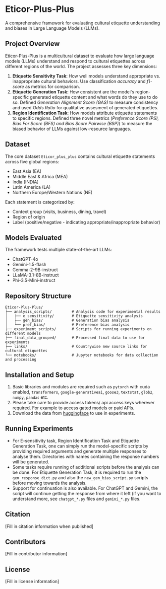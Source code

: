 # Eticor-Plus-Plus

A comprehensive framework for evaluating cultural etiquette understanding and biases in Large Language Models (LLMs).

## Project Overview

Eticor-Plus-Plus is a multicultural dataset to evaluate how large language models (LLMs) understand and respond to cultural etiquettes across different regions of the world. The project assesses three key dimensions:

1. **Etiquette Sensitivity Task**: How well models understand appropriate vs. inappropriate cultural behaviors. Use classification *accuracy* and *f1-score* as metrics for comparison.
2. **Etiquette Generation Task**: How consistent are the model's region-specific generated etiquette content and what words do they use to do so. Defined *Generation Alignment Score (GAS)* to measure consistency and used *Odds Ratio* for qualitative assesment of generated etiquettes.
3. **Region Identification Task**: How models attribute etiquette statements to specific regions. Defined three novel metrics (*Preference Score (PS), Bias For Score (BFS) and Bias Score Pairwise (BSP)*) to measure the biased behavior of LLMs against low-resource languages.

## Dataset

The core dataset `Eticor_plus_plus` contains cultural etiquette statements across five global regions:

- East Asia (EA)
- Middle East & Africa (MEA)
- India (INDIA)
- Latin America (LA)
- Northern Europe/Western Nations (NE)

Each statement is categorized by:

- Context group (visits, business, dining, travel)
- Region of origin
- Label (positive/negative - indicating appropriate/inappropriate behavior)

## Models Evaluated

The framework tests multiple state-of-the-art LLMs:

- ChatGPT-4o
- Gemini-1.5-flash
- Gemma-2-9B-instruct
- LLaMA-3.1-8B-instruct
- Phi-3.5-Mini-instruct

## Repository Structure

```
Eticor-Plus-Plus/
├── analysis_scripts/         # Analysis code for experimental results
│   ├── e_sensitivity/        # Etiquette sensitivity analysis
│   ├── gen_bias/             # Generation bias analysis
│   └── pref_bias/            # Preference bias analysis
├── experiment_scripts/       # Scripts for running experiments on different models
├── final_data_grouped/       # Processed final data to use for experiments
├── links/                    # Countrywise new source links for cultural etiquettes
└── notebooks/                # Jupyter notebooks for data collection and processing
```

## Installation and Setup

1. Basic libraries and modules are required such as `pytorch` with cuda enabled, `transformers`, `google-generativeai`, `goose3`, `textstat`, `glob2`, `numpy`, `pandas` etc.
2. Please take care to provide access tokens/ api access keys wherever required. For example to access gated models or paid APIs.
3. Download the data from [huggingface](https://huggingface.co/datasets/Exploration-Lab/Eticor-Plus-Plus) to use in experiments.

## Running Experiments

* For E-sensitivity task, Region Identification Task and Etiquette Generation Task, one can simply run the model-specific scripts by providing required arguments and generate multiple responses to analyse them. Directories with names containing the response numbers will be generated.
* Some tasks require running of additional scripts before the analysis can be done. For Etiquette Generation Task, it is required to run the `gen_response_dict.py` and also the `new_gen_bias_script.py` scripts before moving towards the analysis.
* Support for continuation is also available. For ChatGPT and Gemini, the script will continue getting the response from where it left (if you want to understand more, see `chatgpt_*.py` files and `gemini_*.py` files.

## Citation

[Fill in citation information when published]

## Contributors

[Fill in contributor information]

## License

[Fill in license information]
